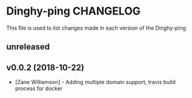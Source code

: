 # Dinghy-ping CHANGELOG

This file is used to list changes made in each version of the Dinghy-ping 

## unreleased

## v0.0.2 (2018-10-22)

- [Zane Williamson] - Adding multiple domain support, travis build process for docker 
